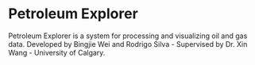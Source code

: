 # Petroleum Explorer

Petroleum Explorer is a system for processing and visualizing oil and gas data.
Developed by Bingjie Wei and Rodrigo Silva - Supervised by Dr. Xin Wang - University of Calgary.